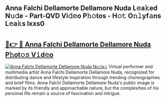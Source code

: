 ## Anna Falchi Dellamorte Dellamore Nuda L𝚎a𝚔ed N𝚞𝚍e - Part-QVD Vi𝚍𝚎o P𝚑𝚘tos - H𝚘𝚝 O𝚗𝚕yf𝚊ns L𝚎a𝚔s lxxs0

# <h2><a href="http://kf7czp3.oniu.top/?m=Anna+Falchi+Dellamorte+Dellamore+Nuda">🔗👉 🔴 Anna Falchi Dellamorte Dellamore Nuda P𝚑ot𝚘𝚜 V𝚒d𝚎o</a></h2>

[![Anna Falchi Dellamorte Dellamore Nuda Nu𝚍e𝚜](https://i.imgur.com/0qMVB7G.gif)](http://kf7czp3.oniu.top/?m=Anna+Falchi+Dellamorte+Dellamore+Nuda)
Virtual performer and multimedia artist Anna Falchi Dellamorte Dellamore Nuda, recognized for distributing dance and lifestyle inspiration through trending choreographies and brief films. Anna Falchi Dellamorte Dellamore Nuda's public image is marked by its friendly and approachable nature, but the complexities of his personal life remain a source of fascination and intrigue.  
